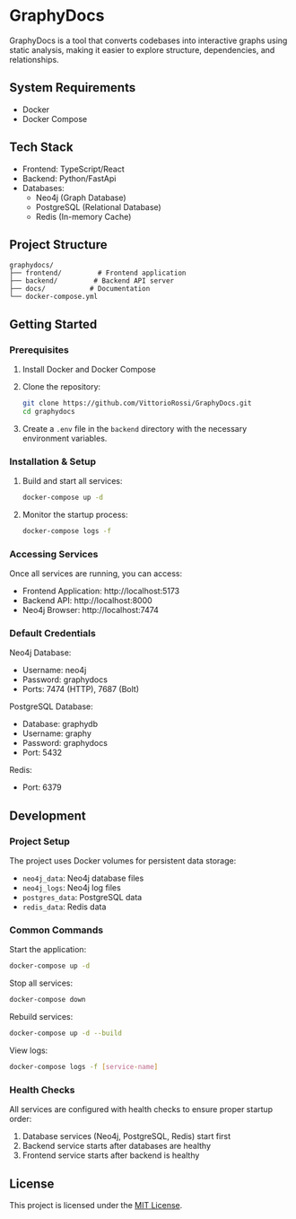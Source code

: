 # GraphyDocs

GraphyDocs is a tool that converts codebases into interactive graphs using static analysis, making it easier to explore structure, dependencies, and relationships.

## System Requirements

- Docker
- Docker Compose

## Tech Stack

- Frontend: TypeScript/React
- Backend: Python/FastApi
- Databases:
  - Neo4j (Graph Database)
  - PostgreSQL (Relational Database)
  - Redis (In-memory Cache)

## Project Structure

```
graphydocs/
├── frontend/         # Frontend application
├── backend/         # Backend API server
├── docs/           # Documentation
└── docker-compose.yml
```

## Getting Started

### Prerequisites

1. Install Docker and Docker Compose
2. Clone the repository:
   ```bash
   git clone https://github.com/VittorioRossi/GraphyDocs.git
   cd graphydocs
   ```

3. Create a `.env` file in the `backend` directory with the necessary environment variables.

### Installation & Setup

1. Build and start all services:
   ```bash
   docker-compose up -d
   ```

2. Monitor the startup process:
   ```bash
   docker-compose logs -f
   ```

### Accessing Services

Once all services are running, you can access:

- Frontend Application: http://localhost:5173
- Backend API: http://localhost:8000
- Neo4j Browser: http://localhost:7474

### Default Credentials

Neo4j Database:
- Username: neo4j
- Password: graphydocs
- Ports: 7474 (HTTP), 7687 (Bolt)

PostgreSQL Database:
- Database: graphydb
- Username: graphy
- Password: graphydocs
- Port: 5432

Redis:
- Port: 6379

## Development

### Project Setup

The project uses Docker volumes for persistent data storage:
- `neo4j_data`: Neo4j database files
- `neo4j_logs`: Neo4j log files
- `postgres_data`: PostgreSQL data
- `redis_data`: Redis data

### Common Commands

Start the application:
```bash
docker-compose up -d
```

Stop all services:
```bash
docker-compose down
```

Rebuild services:
```bash
docker-compose up -d --build
```

View logs:
```bash
docker-compose logs -f [service-name]
```

### Health Checks

All services are configured with health checks to ensure proper startup order:
1. Database services (Neo4j, PostgreSQL, Redis) start first
2. Backend service starts after databases are healthy
3. Frontend service starts after backend is healthy


## License

This project is licensed under the [MIT License](LICENSE).
